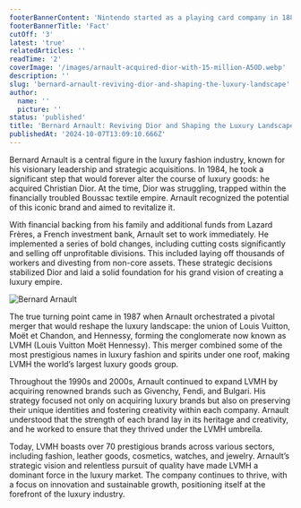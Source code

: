 ```yaml
---
footerBannerContent: 'Nintendo started as a playing card company in 1889 before becoming a video game giant.'
footerBannerTitle: 'Fact'
cutOff: '3'
latest: 'true'
relatedArticles: ''
readTime: '2'
coverImage: '/images/arnault-acquired-dior-with-15-million-A5OD.webp'
description: ''
slug: 'bernard-arnault-reviving-dior-and-shaping-the-luxury-landscape'
author:
  name: ''
  picture: ''
status: 'published'
title: 'Bernard Arnault: Reviving Dior and Shaping the Luxury Landscape'
publishedAt: '2024-10-07T13:09:10.666Z'
---
```


Bernard Arnault is a central figure in the luxury fashion industry, known for his visionary leadership and strategic acquisitions. In 1984, he took a significant step that would forever alter the course of luxury goods: he acquired Christian Dior. At the time, Dior was struggling, trapped within the financially troubled Boussac textile empire. Arnault recognized the potential of this iconic brand and aimed to revitalize it.

With financial backing from his family and additional funds from Lazard Frères, a French investment bank, Arnault set to work immediately. He implemented a series of bold changes, including cutting costs significantly and selling off unprofitable divisions. This included laying off thousands of workers and divesting from non-core assets. These strategic decisions stabilized Dior and laid a solid foundation for his grand vision of creating a luxury empire.

![Bernard Arnault](/images/arnault-acquired-dior-with-15-million-UzOT.webp)

The true turning point came in 1987 when Arnault orchestrated a pivotal merger that would reshape the luxury landscape: the union of Louis Vuitton, Moët et Chandon, and Hennessy, forming the conglomerate now known as LVMH (Louis Vuitton Moët Hennessy). This merger combined some of the most prestigious names in luxury fashion and spirits under one roof, making LVMH the world’s largest luxury goods group. 

Throughout the 1990s and 2000s, Arnault continued to expand LVMH by acquiring renowned brands such as Givenchy, Fendi, and Bulgari. His strategy focused not only on acquiring luxury brands but also on preserving their unique identities and fostering creativity within each company. Arnault understood that the strength of each brand lay in its heritage and creativity, and he worked to ensure that they thrived under the LVMH umbrella.

Today, LVMH boasts over 70 prestigious brands across various sectors, including fashion, leather goods, cosmetics, watches, and jewelry. Arnault’s strategic vision and relentless pursuit of quality have made LVMH a dominant force in the luxury market. The company continues to thrive, with a focus on innovation and sustainable growth, positioning itself at the forefront of the luxury industry.